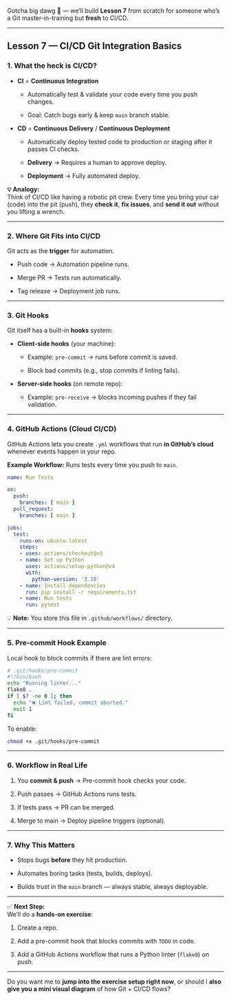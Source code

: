 Gotcha big dawg 🐾 — we’ll build **Lesson 7** from scratch for someone who’s a Git master-in-training but **fresh** to CI/CD.

---

## **Lesson 7 — CI/CD Git Integration Basics**

### **1. What the heck is CI/CD?**

- **CI** = **Continuous Integration**
    
    - Automatically test & validate your code every time you push changes.
        
    - Goal: Catch bugs early & keep `main` branch stable.
        
- **CD** = **Continuous Delivery** / **Continuous Deployment**
    
    - Automatically deploy tested code to production or staging after it passes CI checks.
        
    - **Delivery** → Requires a human to approve deploy.
        
    - **Deployment** → Fully automated deploy.
        

**💡 Analogy:**  
Think of CI/CD like having a robotic pit crew. Every time you bring your car (code) into the pit (push), they **check it**, **fix issues**, and **send it out** without you lifting a wrench.

---

### **2. Where Git Fits into CI/CD**

Git acts as the **trigger** for automation.

- Push code → Automation pipeline runs.
    
- Merge PR → Tests run automatically.
    
- Tag release → Deployment job runs.
    

---

### **3. Git Hooks**

Git itself has a built-in **hooks** system:

- **Client-side hooks** (your machine):
    
    - Example: `pre-commit` → runs before commit is saved.
        
    - Block bad commits (e.g., stop commits if linting fails).
        
- **Server-side hooks** (on remote repo):
    
    - Example: `pre-receive` → blocks incoming pushes if they fail validation.
        

---

### **4. GitHub Actions (Cloud CI/CD)**

GitHub Actions lets you create `.yml` workflows that run **in GitHub’s cloud** whenever events happen in your repo.

**Example Workflow:** Runs tests every time you push to `main`.

```yaml
name: Run Tests

on:
  push:
    branches: [ main ]
  pull_request:
    branches: [ main ]

jobs:
  test:
    runs-on: ubuntu-latest
    steps:
    - uses: actions/checkout@v3
    - name: Set up Python
      uses: actions/setup-python@v4
      with:
        python-version: '3.10'
    - name: Install dependencies
      run: pip install -r requirements.txt
    - name: Run tests
      run: pytest
```

💡 **Note:** You store this file in `.github/workflows/` directory.

---

### **5. Pre-commit Hook Example**

Local hook to block commits if there are lint errors:

```bash
# .git/hooks/pre-commit
#!/bin/bash
echo "Running linter..."
flake8 .
if [ $? -ne 0 ]; then
  echo "❌ Lint failed, commit aborted."
  exit 1
fi
```

To enable:

```bash
chmod +x .git/hooks/pre-commit
```

---

### **6. Workflow in Real Life**

1. You **commit & push** → Pre-commit hook checks your code.
    
2. Push passes → GitHub Actions runs tests.
    
3. If tests pass → PR can be merged.
    
4. Merge to main → Deploy pipeline triggers (optional).
    

---

### **7. Why This Matters**

- Stops bugs **before** they hit production.
    
- Automates boring tasks (tests, builds, deploys).
    
- Builds trust in the `main` branch — always stable, always deployable.
    

---

✅ **Next Step:**  
We’ll do a **hands-on exercise**:

1. Create a repo.
    
2. Add a pre-commit hook that blocks commits with `TODO` in code.
    
3. Add a GitHub Actions workflow that runs a Python linter (`flake8`) on push.
    

---

Do you want me to **jump into the exercise setup right now**, or should I **also give you a mini visual diagram** of how Git + CI/CD flows?